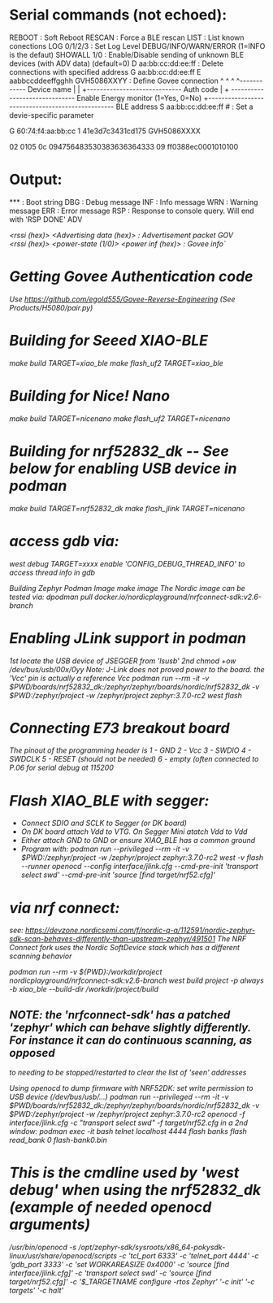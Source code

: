 # Serial commands (not echoed):
REBOOT              : Soft Reboot
RESCAN              : Force a BLE rescan
LIST                : List known conections
LOG 0/1/2/3         : Set Log Level DEBUG/INFO/WARN/ERROR (1=INFO is the defaut)
SHOWALL 1/0         : Enable/Disable sending of unknown BLE devices (with ADV data) (default=0)
D aa:bb:cc:dd:ee:ff : Delete connections with specified address
G aa:bb:cc:dd:ee:ff E aabbccddeeffgghh GVH5086XXYY : Define Govee connection
  ^                 ^ ^                ^------------ Device name
  |                 | +----------------------------- Auth code
  |                 + ------------------------------ Enable Energy monitor (1=Yes, 0=No)
  +------------------------------------------------- BLE address
S aa:bb:cc:dd:ee:ff # : Set a devie-specific parameter

G 60:74:f4:aa:bb:cc 1 41e3d7c3431cd175 GVH5086XXXX

02 0105
0c 094756483530383636364333
09 ff0388ec0001010100

# Output:
*** <string> : Boot string
DBG <string> : Debug message
INF <string> : Info message
WRN <string> : Warning message
ERR <string> : Error message
RSP <string> : Response to console query.  Will end with 'RSP DONE'
ADV <address> <rssi (hex)> <Advertising data (hex)>                     : Advertisement packet
GOV <address> <rssi (hex)> <name> <power-state (1/0)> <power inf (hex)> : Govee info`

# Getting Govee Authentication code
Use https://github.com/egold555/Govee-Reverse-Engineering (See Products/H5080/pair.py)

# Building for Seeed XIAO-BLE
make build TARGET=xiao_ble
make flash_uf2 TARGET=xiao_ble

# Building for Nice! Nano
make build TARGET=nicenano
make flash_uf2 TARGET=nicenano

# Building for nrf52832_dk -- See below for enabling USB device in podman
make build TARGET=nrf52832_dk
make flash_jlink TARGET=nicenano

# access gdb via:
west debug TARGET=xxxx
enable 'CONFIG_DEBUG_THREAD_INFO' to access thread info in gdb

Building Zephyr Podman Image
make image
The Nordic image can be tested via:
dpodman pull docker.io/nordicplayground/nrfconnect-sdk:v2.6-branch

# Enabling JLink support in podman
1st locate the USB device of JSEGGER from 'lsusb'
2nd chmod +ow /dev/bus/usb/00x/0yy
Note: J-Link does not proved power to the board.  the 'Vcc' pin is actually a reference Vcc
podman run --rm -it -v $PWD/boards/nrf52832_dk:/zephyr/zephyr/boards/nordic/nrf52832_dk -v $PWD:/zephyr/project -w /zephyr/project zephyr:3.7.0-rc2 west flash

# Connecting E73 breakout board
The pinout of the programming header is
1 - GND
2 - Vcc
3 - SWDIO
4 - SWDCLK
5 - RESET (should not be needed)
6 - empty (often connected to P.06 for serial debug at 115200

# Flash XIAO_BLE with segger:
  * Connect SDIO and SCLK to Segger (or DK board)
  * On DK board attach Vdd to VTG.  On Segger Mini atatch Vdd to Vdd
  * Either attach GND to GND or ensure XIAO_BLE has a common ground
  * Program with:
    podman run --privileged --rm -it -v $PWD:/zephyr/project -w /zephyr/project zephyr:3.7.0-rc2 west -v flash --runner openocd --config interface/jlink.cfg --cmd-pre-init 'transport select swd' --cmd-pre-init 'source [find target/nrf52.cfg]'


# via nrf connect:
see: https://devzone.nordicsemi.com/f/nordic-q-a/112591/nordic-zephyr-sdk-scan-behaves-differently-than-upstream-zephyr/491501
The NRF Connect fork uses the Nordic SoftDevice stack which has a different scanning behavior

podman run --rm -v ${PWD}:/workdir/project nordicplayground/nrfconnect-sdk:v2.6-branch west build project -p always -b xiao_ble --build-dir /workdir/project/build
## NOTE: the 'nrfconnect-sdk' has a patched 'zephyr' which can behave slightly differently.  For instance it can do continuous scanning, as opposed
to needing to be stopped/restarted to clear the list of 'seen' addresses

Using openocd to dump firmware with NRF52DK:
set write permission to USB device (/dev/bus/usb/...)
podman run --privileged --rm -it -v $PWD/boards/nrf52832_dk:/zephyr/zephyr/boards/nordic/nrf52832_dk -v $PWD:/zephyr/project -w /zephyr/project zephyr:3.7.0-rc2 openocd -f interface/jlink.cfg -c "transport select swd" -f target/nrf52.cfg
in a 2nd window:
podman exec -it <conatainer> bash
telnet localhost 4444
flash banks
flash read_bank 0 flash-bank0.bin


# This is the cmdline used by 'west debug' when using the nrf52832_dk (example of needed openocd arguments)
/usr/bin/openocd -s /opt/zephyr-sdk/sysroots/x86_64-pokysdk-linux/usr/share/openocd/scripts -c 'tcl_port 6333' -c 'telnet_port 4444' -c 'gdb_port 3333' -c 'set WORKAREASIZE 0x4000' -c 'source [find interface/jlink.cfg]' -c 'transport select swd' -c 'source [find target/nrf52.cfg]' -c '$_TARGETNAME configure -rtos Zephyr' '-c init' '-c targets' '-c halt'
